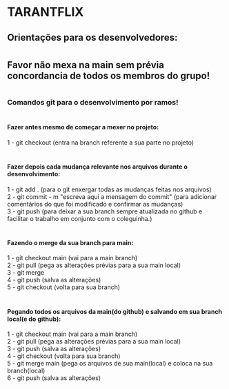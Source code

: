 # <h1>TARANTFLIX</h1>

## Orientações para os desenvolvedores:
#
## Favor não mexa na main sem prévia concordancia de todos os membros do grupo!
#
### Comandos git para o desenvolvimento por ramos!
#
#
#### Fazer antes mesmo de começar a mexer no projeto:

1 - git checkout <nome da sua branch> (entra na branch referente a sua parte no projeto) </br>
#
#
#### Fazer depois cada mudança relevante nos arquivos durante o desenvolvimento:

1 - git add . (para o git enxergar todas as mudanças feitas nos arquivos) </br>
2 - git commit - m "escreva aqui a mensagem do commit" (para adicionar comentários do que foi modificado e confirmar as mudanças) </br>
3 - git push (para deixar a sua branch sempre atualizada no github e facilitar o trabalho em conjunto com o coleguinha.) </br>
#
#
#### Fazendo o merge da sua branch para main:

1 - git checkout main (vai para a main branch)</br>
2 - git pull (pega as alterações prévias para a sua main local)</br>
3 - git merge <nome da sua branch></br>
4 - git push (salva as alterações)</br>
5 - git checkout <nome da sua branch> (volta para sua branch)</br>
#
#
#### Pegando todos os arquivos da main(do github) e salvando em sua branch local(e do github):</br>
  
1 - git checkout main (vai para a main branch)</br>
2 - git pull (pega as alterações prévias para a sua main local)</br>
3 - git push (salva as alterações)</br>
4 - git checkout <nome da sua branch> (volta para sua branch)</br>
5 - git merge main (pega os arquivos de sua main(local) e coloca na sua branch(local)</br>
6 - git push (salva as alterações)</br>
#
#
